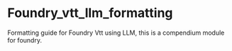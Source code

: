 # Foundry_vtt_llm_formatting
Formatting guide for Foundry Vtt using LLM, this is a compendium module for foundry. 
